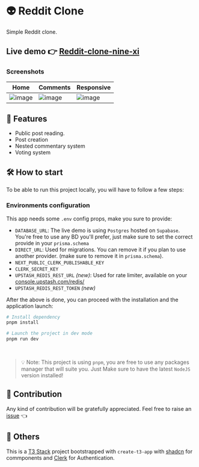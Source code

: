 # 👽 Reddit Clone

Simple Reddit clone.

## Live demo 👉 [Reddit-clone-nine-xi](https://reddit-clone-nine-xi.vercel.app/)

### Screenshots

| Home  | Comments | Responsive |
| ------------- | ------------- | ------------- |
| ![image](https://github.com/Neosoulink/reddit-clone/assets/44310540/a0014b3e-34e1-460f-b592-029a9749c8ec) | ![image](https://github.com/Neosoulink/reddit-clone/assets/44310540/3f6f7ce6-411e-41ad-b20b-e224f1c4577b) | ![image](https://github.com/Neosoulink/reddit-clone/assets/44310540/c8be8010-9345-491a-b038-3a5611040687) |

## 📝 Features

- Public post reading.
- Post creation
- Nested commentary system
- Voting system

## 🛠 How to start

To be able to run this project locally, you will have to follow a few steps:

### Environments configuration

This app needs some `.env` config props, make you sure to provide:

- `DATABASE_URL`: The live demo is using `Postgres` hosted on `Supabase`.
  You're free to use any BD you'll prefer, just make sure to set the correct provide in your `prisma.schema`
- `DIRECT_URL`: Used for migrations. You can remove it if you plan to use another provider. (make sure to remove it in `prisma.schema`).
- `NEXT_PUBLIC_CLERK_PUBLISHABLE_KEY`
- `CLERK_SECRET_KEY`
- `UPSTASH_REDIS_REST_URL` _(new)_: Used for rate limiter, available on your [console.upstash.com/redis/](https://console.upstash.com/redis/)
- `UPSTASH_REDIS_REST_TOKEN` _(new)_


After the above is done, you can proceed with the installation and the application launch:

```bash
# Install dependency
pnpm install

# Launch the project in dev mode
pnpm run dev
```

<br />

> 💡 Note: This project is using `pnpm`, you are free to use any packages manager that will suite you.
> Just Make sure to have the latest `NodeJS` version installed!

## 🙌 Contribution

Any kind of contribution will be gratefully appreciated.
Feel free to raise an [issue](https://github.com/Neosoulink/reddit-clone/issues) 👈

## 👀 Others

This is a [T3 Stack](https://create.t3.gg/) project bootstrapped with `create-t3-app` with [shadcn](https://ui.shadcn.com/) for commponents and [Clerk](https://clerk.com/) for Authentication.

